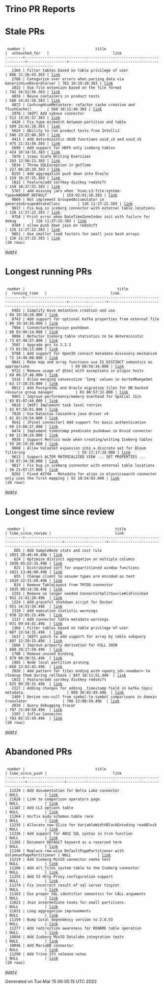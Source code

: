 Trino PR Reports
=======

#  Stale PRs
<pre><code>
 number |                                title                                 |  untouched_for   |                             link                              
--------+----------------------------------------------------------------------+------------------+---------------------------------------------------------------
   1364 | Filter tables based on table privilege of user                       | 886 21:26:43.383 | <a href="https://github.com/trinodb/trino/pull/1364">link</a> 
   2786 | Categorize user errors when parsing data via GenericHiveRecordCursor | 762 10:19:10.383 | <a href="https://github.com/trinodb/trino/pull/2786">link</a> 
   2832 | Use file extension based on the file format                          | 742 16:52:56.383 | <a href="https://github.com/trinodb/trino/pull/2832">link</a> 
   4834 | Reuse containers in product tests                                    | 566 14:41:55.383 | <a href="https://github.com/trinodb/trino/pull/4834">link</a> 
   4872 | CachingHiveMetastore: refactor cache creation and flushCache()       | 560 18:11:46.383 | <a href="https://github.com/trinodb/trino/pull/4872">link</a> 
   2976 | [WIP] Add sybase connector                                           | 512 13:01:57.383 | <a href="https://github.com/trinodb/trino/pull/2976">link</a> 
   4426 | Fix type mismatch between partition and table                        | 509 23:41:28.383 | <a href="https://github.com/trinodb/trino/pull/4426">link</a> 
   5624 | Ability to run product tests from IntelliJ                           | 506 23:22:00.383 | <a href="https://github.com/trinodb/trino/pull/5624">link</a> 
   4413 | Add deterministic UUID functions uuid_v3 and uuid_v5                 | 475 21:33:55.383 | <a href="https://github.com/trinodb/trino/pull/4413">link</a> 
   5699 | Add support for HDFS only iceberg tables                             | 424 10:14:51.383 | <a href="https://github.com/trinodb/trino/pull/5699">link</a> 
   7870 | Isaac Scafe Writing Exercises                                        | 283 12:56:13.383 | <a href="https://github.com/trinodb/trino/pull/7870">link</a> 
   5834 | Throw SQLException in getTime                                        | 227 08:20:29.383 | <a href="https://github.com/trinodb/trino/pull/5834">link</a> 
   8255 | Add aggregation push down into Oracle                                | 159 10:37:55.383 | <a href="https://github.com/trinodb/trino/pull/8255">link</a> 
   1832 | Feature/add sortkey distkey redshift                                 | 159 10:37:52.383 | <a href="https://github.com/trinodb/trino/pull/1832">link</a> 
   5767 | add missing jars when `hive.s3-file-system-type=HADOOP_DEFAULT`      | 159 02:01:10.383 | <a href="https://github.com/trinodb/trino/pull/5767">link</a> 
   9804 | Not implement GroupedAccumulator in generateGroupedStateClass        | 126 11:27:22.383 | <a href="https://github.com/trinodb/trino/pull/9804">link</a> 
   9817 | Fix bug in iceberg connector with external table locations           | 126 11:27:22.383 | <a href="https://github.com/trinodb/trino/pull/9817">link</a> 
   9758 | Print error when DateTimeZoneIndex init with failure for debug       | 126 11:27:22.383 | <a href="https://github.com/trinodb/trino/pull/9758">link</a> 
   9789 | allow push down join on redshift                                     | 126 11:27:22.383 | <a href="https://github.com/trinodb/trino/pull/9789">link</a> 
   9851 | Use smaller load factors for small join hash arrays                  | 126 11:27:22.383 | <a href="https://github.com/trinodb/trino/pull/9851">link</a> 
(20 rows)
</code></pre>
[query](https://github.com/nineinchnick/trino-cicd/blob/669da0fa7a51c39cec0e87bed176e59e0a57a8ed/sql/pr/stale-prs.sql)

#  Longest running PRs
<pre><code>
 number |                                          title                                          |  running_time   |                             link                              
--------+-----------------------------------------------------------------------------------------+-----------------+---------------------------------------------------------------
   9482 | Simplify Hive metastore creation and use                                                | 84 19:18:28.000 | <a href="https://github.com/trinodb/trino/pull/9482">link</a> 
   8743 | Add support for optional Kafka properties from external file                            | 80 19:34:26.000 | <a href="https://github.com/trinodb/trino/pull/8743">link</a> 
   7994 | ConnectorExpression pushdown                                                            | 80 03:48:14.000 | <a href="https://github.com/trinodb/trino/pull/7994">link</a> 
   9906 | Refactor Iceberg table statistics to be deterministic                                   | 73 07:48:27.000 | <a href="https://github.com/trinodb/trino/pull/9906">link</a> 
   3507 | Upgrade gcs to 2.2.2                                                                    | 73 01:58:13.000 | <a href="https://github.com/trinodb/trino/pull/3507">link</a> 
   9788 | Add support for OpenID connect metadata discovery mechanism                             | 72 14:48:00.000 | <a href="https://github.com/trinodb/trino/pull/9788">link</a> 
   9841 | Make map and array functions use IS DISTINCT semantics as appropriate                   | 69 08:56:34.000 | <a href="https://github.com/trinodb/trino/pull/9841">link</a> 
   9722 | Remove usage of @test with exceptions in plugin tests                                   | 69 06:17:46.000 | <a href="https://github.com/trinodb/trino/pull/9722">link</a> 
   3316 | Allow merging consecutive 'long' values in SortedRangeSet                               | 63 17:10:25.000 | <a href="https://github.com/trinodb/trino/pull/3316">link</a> 
   9812 | Add PostgreSQL and Oracle migration files for DB backed resource group manager          | 63 06:57:32.000 | <a href="https://github.com/trinodb/trino/pull/9812">link</a> 
   9965 | Improve performance/memory overhead for Spatial Join                                    | 63 01:07:44.000 | <a href="https://github.com/trinodb/trino/pull/9965">link</a> 
   9818 | [WIP] Implement task level retries                                                      | 62 07:56:01.000 | <a href="https://github.com/trinodb/trino/pull/9818">link</a> 
   7828 | Use Datastax Cassandra java driver v4                                                   | 61 01:29:54.000 | <a href="https://github.com/trinodb/trino/pull/7828">link</a> 
   9541 | [Pinot connector] Add support for basic authentication                                  | 60 23:08:27.000 | <a href="https://github.com/trinodb/trino/pull/9541">link</a> 
   8474 | Implement timestamp predicate pushdown in Druid connector                               | 60 12:34:24.000 | <a href="https://github.com/trinodb/trino/pull/8474">link</a> 
   9938 | Support Metrics mode when creating/writing Iceberg tables                               | 59 20:19:39.000 | <a href="https://github.com/trinodb/trino/pull/9938">link</a> 
   9868 | Allow ValueSet expansion into a discrete set for Bloom filtering                        | 59 17:17:39.000 | <a href="https://github.com/trinodb/trino/pull/9868">link</a> 
   9613 | Support ALTER MATERIALIZED VIEW ... SET PROPERTIES ...                                  | 58 07:34:38.000 | <a href="https://github.com/trinodb/trino/pull/9613">link</a> 
   9817 | Fix bug in iceberg connector with external table locations                              | 56 21:07:27.000 | <a href="https://github.com/trinodb/trino/pull/9817">link</a> 
   8202 | Fixed #2748 - Metadata for alias in elasticsearch connector only uses the first mapping | 55 18:54:03.000 | <a href="https://github.com/trinodb/trino/pull/8202">link</a> 
(20 rows)
</code></pre>
[query](https://github.com/nineinchnick/trino-cicd/blob/669da0fa7a51c39cec0e87bed176e59e0a57a8ed/sql/pr/running-prs.sql)

#  Longest time since review
<pre><code>
 number |                                         title                                         | time_since_review |                             link                              
--------+---------------------------------------------------------------------------------------+-------------------+---------------------------------------------------------------
    685 | Add SampleNode stats and cost rule                                                    | 1051 20:46:46.496 | <a href="https://github.com/trinodb/trino/pull/685">link</a>  
    624 | Optimize distinct aggregation on multiple columns                                     | 1036 05:52:35.496 | <a href="https://github.com/trinodb/trino/pull/624">link</a>  
    821 | Distributed sort for unpartitioned window functions                                   | 1021 13:46:00.496 | <a href="https://github.com/trinodb/trino/pull/821">link</a>  
    855 | Change client to assume types are encoded as text                                     | 1019 22:31:44.496 | <a href="https://github.com/trinodb/trino/pull/855">link</a>  
    819 | Remove TableLayout from TPCDS connector                                               | 1015 00:14:38.496 | <a href="https://github.com/trinodb/trino/pull/819">link</a>  
   1255 | Remove no longer needed ConnectorSplitSource#isFinished                               | 951 21:42:20.496  | <a href="https://github.com/trinodb/trino/pull/1255">link</a> 
   1224 | Add graceful shutdown script for Docker                                               | 951 14:33:59.496  | <a href="https://github.com/trinodb/trino/pull/1224">link</a> 
   1319 | Add execution statistic warnings                                                      | 938 22:05:15.496  | <a href="https://github.com/trinodb/trino/pull/1319">link</a> 
   1317 | Add connector table metadata warnings                                                 | 931 09:44:41.496  | <a href="https://github.com/trinodb/trino/pull/1317">link</a> 
   1364 | Filter tables based on table privilege of user                                        | 887 13:54:31.496  | <a href="https://github.com/trinodb/trino/pull/1364">link</a> 
   1637 | [WIP] patch to add support for array by table subquery                                | 887 12:28:15.496  | <a href="https://github.com/trinodb/trino/pull/1637">link</a> 
   1606 | Improve property derivation for FULL JOIN                                             | 880 20:17:59.496  | <a href="https://github.com/trinodb/trino/pull/1606">link</a> 
   1780 | Remove unused binding                                                                 | 879 00:36:51.496  | <a href="https://github.com/trinodb/trino/pull/1780">link</a> 
   1965 | Node local partition pruning                                                          | 858 12:02:42.496  | <a href="https://github.com/trinodb/trino/pull/1965">link</a> 
   2026 | Add pattern for files ending with &lt;query_id&gt;.&lt;number&gt; to cleanup them during rollback | 847 18:11:51.496  | <a href="https://github.com/trinodb/trino/pull/2026">link</a> 
   1832 | Feature/add sortkey distkey redshift                                                  | 825 09:28:31.496  | <a href="https://github.com/trinodb/trino/pull/1832">link</a> 
   2227 | Adding changes for adding _timestamp field in kafka topic metadata.                   | 809 10:45:49.496  | <a href="https://github.com/trinodb/trino/pull/2227">link</a> 
   2489 | Derive non-null from symbol-to-symbol comparisons in domain translator                | 790 12:00:50.496  | <a href="https://github.com/trinodb/trino/pull/2489">link</a> 
   2010 | Query debugging tracer                                                                | 787 23:49:50.496  | <a href="https://github.com/trinodb/trino/pull/2010">link</a> 
   2397 | Influx Connector                                                                      | 783 03:15:59.496  | <a href="https://github.com/trinodb/trino/pull/2397">link</a> 
(20 rows)
</code></pre>
[query](https://github.com/nineinchnick/trino-cicd/blob/669da0fa7a51c39cec0e87bed176e59e0a57a8ed/sql/pr/awaiting-review.sql)

#  Abandoned PRs
<pre><code>
 number |                                title                                 | time_since_push |                              link                              
--------+----------------------------------------------------------------------+-----------------+----------------------------------------------------------------
  11229 | Add documentation for Delta Lake connector                           | NULL            | <a href="https://github.com/trinodb/trino/pull/11229">link</a> 
  11026 | Link to comparison operators page                                    | NULL            | <a href="https://github.com/trinodb/trino/pull/11026">link</a> 
  11187 | Add CLI options table                                                | NULL            | <a href="https://github.com/trinodb/trino/pull/11187">link</a> 
  11264 | Gn/fix kudu schemas table race                                       | NULL            | <a href="https://github.com/trinodb/trino/pull/11264">link</a> 
  11235 | Allocate new Slice for VariableWidthBlockEncoding readBlock          | NULL            | <a href="https://github.com/trinodb/trino/pull/11235">link</a> 
  11236 | Add support for ANSI SQL syntax in trim function                     | NULL            | <a href="https://github.com/trinodb/trino/pull/11236">link</a> 
  11285 | Document DEFAULT keyword as a reserved term                          | NULL            | <a href="https://github.com/trinodb/trino/pull/11285">link</a> 
  11146 | Replace row-wise DefaultPagePartitioner with ColumnarPagePartitioner | NULL            | <a href="https://github.com/trinodb/trino/pull/11146">link</a> 
  11219 | Add Iceberg MinIO connector smoke test                               | NULL            | <a href="https://github.com/trinodb/trino/pull/11219">link</a> 
  11206 | Add all_files system table to the Iceberg connector                  | NULL            | <a href="https://github.com/trinodb/trino/pull/11206">link</a> 
  11255 | Add S3 Http Proxy configuration support                              | NULL            | <a href="https://github.com/trinodb/trino/pull/11255">link</a> 
  11274 | Fix incorrect result of sql server tinyint                           | NULL            | <a href="https://github.com/trinodb/trino/pull/11274">link</a> 
  11163 | Use proper SQL identifier semantics for CALL arguments               | NULL            | <a href="https://github.com/trinodb/trino/pull/11163">link</a> 
  11023 | Join intermediate tasks for small partitions                         | NULL            | <a href="https://github.com/trinodb/trino/pull/11023">link</a> 
  11031 | Long aggregation improvements                                        | NULL            | <a href="https://github.com/trinodb/trino/pull/11031">link</a> 
  11159 | Bump Coral dependency version to 2.0.53                              | NULL            | <a href="https://github.com/trinodb/trino/pull/11159">link</a> 
  11277 | Add redirection awareness for RENAME table operation                 | NULL            | <a href="https://github.com/trinodb/trino/pull/11277">link</a> 
  10894 | Add Iceberg MinIO Datalake integration tests                         | NULL            | <a href="https://github.com/trinodb/trino/pull/10894">link</a> 
  10046 | Add MariaDB connector                                                | NULL            | <a href="https://github.com/trinodb/trino/pull/10046">link</a> 
  11290 | Add Trino 373 release notes                                          | NULL            | <a href="https://github.com/trinodb/trino/pull/11290">link</a> 
(20 rows)
</code></pre>
[query](https://github.com/nineinchnick/trino-cicd/blob/669da0fa7a51c39cec0e87bed176e59e0a57a8ed/sql/pr/abandoned-prs.sql)

Generated on Tue Mar 15 06:35:15 UTC 2022
